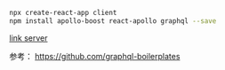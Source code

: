 ```bash
npx create-react-app client
npm install apollo-boost react-apollo graphql --save
```
[link server](https://www.apollographql.com/docs/react/essentials/get-started.html)

参考： https://github.com/graphql-boilerplates